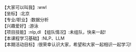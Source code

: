【大家可以叫我】:wwl        
【坐标】:北京    
【专业/职业】:数据分析    
【兴趣爱好】:游泳    
【项目技能】:nlp,dl
【组队情况】:未组队，快来一起!    
【本课程学习基础】:NLP、LLM    
【本期活动目标】:很荣幸认识大家，希望和大家一起相识一起学习!    
